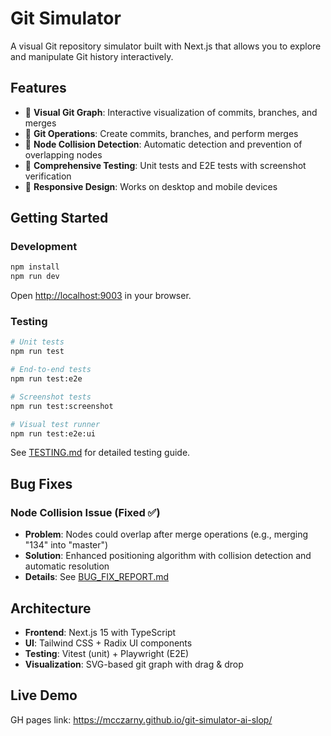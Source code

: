 # Git Simulator

A visual Git repository simulator built with Next.js that allows you to explore and manipulate Git history interactively.

## Features

- 🌳 **Visual Git Graph**: Interactive visualization of commits, branches, and merges
- 🔀 **Git Operations**: Create commits, branches, and perform merges
- 🎯 **Node Collision Detection**: Automatic detection and prevention of overlapping nodes
- 🧪 **Comprehensive Testing**: Unit tests and E2E tests with screenshot verification
- 📱 **Responsive Design**: Works on desktop and mobile devices

## Getting Started

### Development
```bash
npm install
npm run dev
```
Open [http://localhost:9003](http://localhost:9003) in your browser.

### Testing
```bash
# Unit tests
npm run test

# End-to-end tests
npm run test:e2e

# Screenshot tests
npm run test:screenshot

# Visual test runner
npm run test:e2e:ui
```

See [TESTING.md](./TESTING.md) for detailed testing guide.

## Bug Fixes

### Node Collision Issue (Fixed ✅)
- **Problem**: Nodes could overlap after merge operations (e.g., merging "134" into "master")
- **Solution**: Enhanced positioning algorithm with collision detection and automatic resolution
- **Details**: See [BUG_FIX_REPORT.md](./BUG_FIX_REPORT.md)

## Architecture

- **Frontend**: Next.js 15 with TypeScript
- **UI**: Tailwind CSS + Radix UI components
- **Testing**: Vitest (unit) + Playwright (E2E)
- **Visualization**: SVG-based git graph with drag & drop

## Live Demo

GH pages link: https://mcczarny.github.io/git-simulator-ai-slop/
